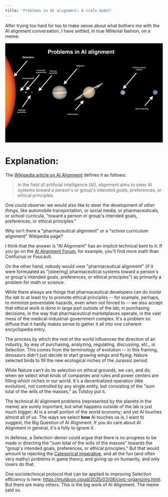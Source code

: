 ```yaml
---
title: 'Problems in AI alignment: A scale model'
---
```


After trying too hard for too to make sense about what bothers me with the AI alignment conversation, I have settled, in true Millenial fashion, on a meme:

![ai-alignment-scale](/images/solar-large.jpeg "AI Alignment: A scale model")

# Explanation:
The [Wikipedia article on AI Alignment](https://en.wikipedia.org/wiki/AI_alignment) defines it as follows:

> In the field of artificial intelligence (AI), alignment aims to steer AI systems toward a person's or group's intended goals, preferences, or ethical principles.

One could observe: we would also like to steer the development of *other things*, like automobile transportation, or social media, or pharmaceuticals, or school curricula, "toward a person or group's intended goals, preferences, or ethical principles."

Why isn't there a "pharmaceutical alignment" or a "school curriculum alignment" Wikipedia page?

I think that the answer is "AI Alignment" has an implicit technical bent to it. If you go on the [AI Alignment Forum](https://www.alignmentforum.org/), for example, you'll find more math than Confucius or Foucault.

On the other hand, nobody would view "pharmaceutical alignment" (if it were formulated as "[steering] pharmaceutical systems toward a person's or group's intended goals, preferences, or ethical principles") as primarily a problem for math or science.

While there always are things that pharmaceutical developers can do *inside the lab* to at least try to promote ethical principles  -- for example, perhaps, to minimize preventable hazards, even when not forced to -- we also accept that ethical work is done in large part *outside* of the lab; in purchasing decisions, in the way that pharmaceutical marketplaces operate, in the vast mess of the medical-industrial-government complex. It's a problem so diffuse that it hardly makes sense to gather it all into one coherent encyclopedia entry.

The process by which the rest of the world influences the direction of an industry, by way of purchasing, analyzing, regulating, discussing, etc., is Selection. This comes from the terminology of evolution -- in this framing, dinosaurs didn't just decide to start growing wings and flying; Nature selected birds to fill the new ecological niches of the Jurassic period.

While Nature can't do its selection on ethical grounds, we can, and do, when we select what kinds of companies and rules and power centers are filling which niches in our world. It's a decentralized operation (like evolution), not controlled by any single entity, but consisting of the "sum total of the wills of the masses," as Tolstoy put it.

The technical AI alignment problems (represented by the planets in the meme) are surely important, but what happens outside of the lab is just much bigger; AI is a small portion of the world economy; and yet AI touches almost all of us. The ways we select **how** AI touches us is, I want to suggest, the Big Question of AI Alignment. If you do care about AI Alignment in general, it's a folly to ignore it.

In defense, a Selection-denier could argue that there is no progress to be made in directing the "sum total of the wills of the masses" towards the "group's intended goals, preferences, or ethical principles." But that would amount to rejecting the [Categorical Imperative](https://en.wikipedia.org/wiki/Categorical_imperative), and all the fun (and often very mathy) problems in game theory, and giving up on humanity, and only losers do that.

One sociotechnical protocol that can be applied to improving Selection efficiency is here: <https://muldoon.cloud/2025/03/08/civic-organizing.html>. But there are many others. This is the big work of AI Alignment. The meme said so.
